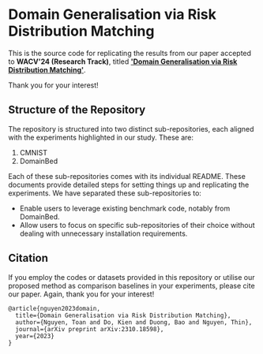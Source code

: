 # Domain Generalisation via Risk Distribution Matching

This is the source code for replicating the results from our paper accepted to **WACV'24 (Research Track)**, titled **['Domain Generalisation via Risk Distribution Matching'](https://arxiv.org/abs/2310.18598)**.

Thank you for your interest!

## Structure of the Repository

The repository is structured into two distinct sub-repositories, each aligned with the experiments highlighted in our study. These are:

1. CMNIST
2. DomainBed

Each of these sub-repositories comes with its individual README. These documents provide detailed steps for setting things up and replicating the experiments. We have separated these sub-repositories to:

- Enable users to leverage existing benchmark code, notably from DomainBed.
- Allow users to focus on specific sub-repositories of their choice without dealing with unnecessary installation requirements.

## Citation

If you employ the codes or datasets provided in this repository or utilise our proposed method as comparison baselines in your experiments, please cite our paper. Again, thank you for your interest!
```
@article{nguyen2023domain,
  title={Domain Generalisation via Risk Distribution Matching},
  author={Nguyen, Toan and Do, Kien and Duong, Bao and Nguyen, Thin},
  journal={arXiv preprint arXiv:2310.18598},
  year={2023}
}
```
